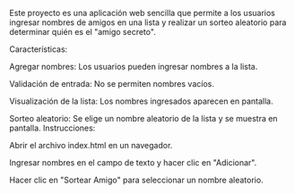Este proyecto es una aplicación web sencilla que permite a los usuarios ingresar nombres de amigos en una lista y realizar un sorteo aleatorio para determinar quién es el "amigo secreto".

Características:

Agregar nombres: Los usuarios pueden ingresar nombres a la lista.

Validación de entrada: No se permiten nombres vacíos.

Visualización de la lista: Los nombres ingresados aparecen en pantalla.

Sorteo aleatorio: Se elige un nombre aleatorio de la lista y se muestra en pantalla.
Instrucciones:

Abrir el archivo index.html en un navegador.

Ingresar nombres en el campo de texto y hacer clic en "Adicionar".

Hacer clic en "Sortear Amigo" para seleccionar un nombre aleatorio.
